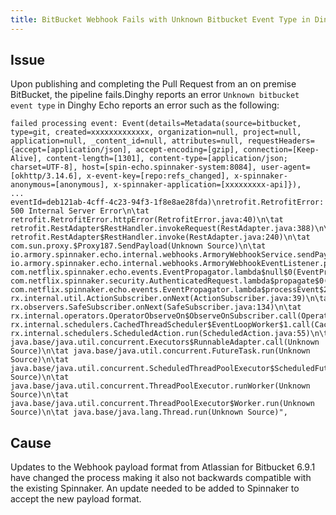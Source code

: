 ```yaml
---
title: BitBucket Webhook Fails with Unknown Bitbucket Event Type in Dinghy
---
```


## Issue
Upon publishing and completing the Pull Request from an on premise BitBucket, the pipeline fails.Dinghy reports an error ```Unknown bitbucket event type``` in Dinghy
Echo reports an error such as the following: 
```
failed processing event: Event(details=Metadata(source=bitbucket, type=git, created=xxxxxxxxxxxxx, organization=null, project=null, application=null, _content_id=null, attributes=null, requestHeaders={accept=[application/json], accept-encoding=[gzip], connection=[Keep-Alive], content-length=[1301], content-type=[application/json; charset=UTF-8], host=[spin-echo.spinnaker-system:8084], user-agent=[okhttp/3.14.6], x-event-key=[repo:refs_changed], x-spinnaker-anonymous=[anonymous], x-spinnaker-application=[xxxxxxxxx-api]}), 
...
eventId=deb121ab-4cff-4c23-94f3-1f8e8ae28fda)\nretrofit.RetrofitError: 500 Internal Server Error\n\tat retrofit.RetrofitError.httpError(RetrofitError.java:40)\n\tat retrofit.RestAdapter$RestHandler.invokeRequest(RestAdapter.java:388)\n\tat retrofit.RestAdapter$RestHandler.invoke(RestAdapter.java:240)\n\tat com.sun.proxy.$Proxy187.SendPayload(Unknown Source)\n\tat io.armory.spinnaker.echo.internal.webhooks.ArmoryWebhookService.sendPayload(ArmoryWebhookService.java:19)\n\tat io.armory.spinnaker.echo.internal.webhooks.ArmoryWebhookEventListener.processEvent(ArmoryWebhookEventListener.java:47)\n\tat com.netflix.spinnaker.echo.events.EventPropagator.lambda$null$0(EventPropagator.java:47)\n\tat com.netflix.spinnaker.security.AuthenticatedRequest.lambda$propagate$0(AuthenticatedRequest.java:92)\n\tat com.netflix.spinnaker.echo.events.EventPropagator.lambda$processEvent$2(EventPropagator.java:54)\n\tat rx.internal.util.ActionSubscriber.onNext(ActionSubscriber.java:39)\n\tat rx.observers.SafeSubscriber.onNext(SafeSubscriber.java:134)\n\tat rx.internal.operators.OperatorObserveOn$ObserveOnSubscriber.call(OperatorObserveOn.java:224)\n\tat rx.internal.schedulers.CachedThreadScheduler$EventLoopWorker$1.call(CachedThreadScheduler.java:230)\n\tat rx.internal.schedulers.ScheduledAction.run(ScheduledAction.java:55)\n\tat java.base/java.util.concurrent.Executors$RunnableAdapter.call(Unknown Source)\n\tat java.base/java.util.concurrent.FutureTask.run(Unknown Source)\n\tat java.base/java.util.concurrent.ScheduledThreadPoolExecutor$ScheduledFutureTask.run(Unknown Source)\n\tat java.base/java.util.concurrent.ThreadPoolExecutor.runWorker(Unknown Source)\n\tat java.base/java.util.concurrent.ThreadPoolExecutor$Worker.run(Unknown Source)\n\tat java.base/java.lang.Thread.run(Unknown Source)",
```

## Cause
Updates to the Webhook payload format from Atlassian for Bitbucket 6.9.1 have changed the process making it also not backwards compatible with the existing Spinnaker. An update needed to be added to Spinnaker to accept the new payload format.

